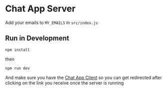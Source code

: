 # Chat App Server

Add your emails to `MY_EMAILS` in `src/index.js` 

## Run in Development

```
npm install
```

then
```
npm run dev
```
And make sure you have the [Chat App Client](https://github.com/TarCode/chat-client) so you can get redirected after clicking on the link you receive once the server is running
